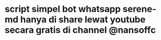 # script simpel bot whatsapp serene-md hanya di share lewat youtube secara gratis di channel @nansoffc
